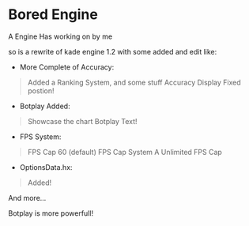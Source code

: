 # Bored Engine

A Engine Has working on by me

so is a rewrite of kade engine 1.2 with some added and edit like:

- More Complete of Accuracy:
 > Added a Ranking System, and some stuff
 > Accuracy Display Fixed postion!

- Botplay Added:
 > Showcase the chart
 > Botplay Text!

- FPS System:
 > FPS Cap 60 (default)
 > FPS Cap System
 > A Unlimited FPS Cap

- OptionsData.hx:
 > Added!

And more...

Botplay is more powerfull!